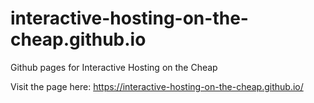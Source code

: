 # interactive-hosting-on-the-cheap.github.io
Github pages for Interactive Hosting on the Cheap

Visit the page here: https://interactive-hosting-on-the-cheap.github.io/
